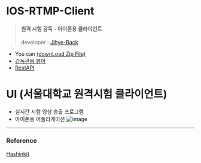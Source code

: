 # IOS-RTMP-Client

> #### 원격 시험 감독 - 아이폰용 클라이언트
>
> developer : [Jihye-Back](https://github.com/happy-jihye)

- You can [(downLoad Zip File)](https://drive.google.com/file/d/1l1yFI9HbmZkCa9CycYoJ8Xp4Po-cO_sq/view?usp=sharing)
- [감독관용 뷰어](https://github.com/SSAI-Remote-Proctor/Snu-Remote-Test-Supervision-RTMP-HLS-ver2)
- [RestAPI](https://github.com/younghoSNU/restapi)



# UI (서울대학교 원격시험 클라이언트)
- 실시간 시험 영상 송출 프로그램
- 아이폰용 어플리케이션
![image](https://user-images.githubusercontent.com/78718131/109583212-e1209900-7b42-11eb-9622-896351232a16.png)

---
### Reference
[Hashinkit](https://github.com/happy-jihye/HaishinKit.swift)
